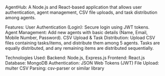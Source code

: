 AgentHub:
A Node.js and React-based application that allows user authentication, agent management, CSV file uploads, and task distribution among agents.

Features:
User Authentication (Login): Secure login using JWT tokens.
Agent Management: Add new agents with basic details (Name, Email, Mobile Number, Password).
CSV Upload & Task Distribution: Upload CSV files containing tasks/items, and distribute them among 5 agents. Tasks are equally distributed, and any remaining items are distributed sequentially.

Technologies Used:
Backend: Node.js, Express.js
Frontend: React.js
Database: MongoDB
Authentication: JSON Web Tokens (JWT)
File Upload: multer
CSV Parsing: csv-parser or similar library
